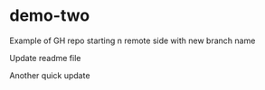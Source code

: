 # demo-two
Example of GH repo starting  n remote side with new branch name

Update readme file

Another quick update 



